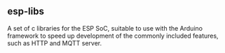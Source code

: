 ## esp-libs

A set of c libraries for the ESP SoC, suitable to use with the Arduino framework
to speed up development of the commonly included features, such as HTTP and
MQTT server.
